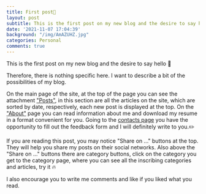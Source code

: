 ```yaml
---
title: First post👋
layout: post
subtitle: This is the first post on my new blog and the desire to say hello
date: '2021-11-07 17:04:39'
background: "/img/AmAZUHZ.jpg"
categories: Personal
comments: true
---
```


This is the first post on my new blog and the desire to say hello 👋

Therefore, there is nothing specific here. I want to describe a bit of the possibilities of my blog.

On the main page of the site, at the top of the page you can see the attachment ["Posts"](https://www.soloviov.fun/posts/), in this section are all the articles on the site, which are sorted by date, respectively, each new post is displayed at the top.
On the ["About"](https://www.soloviov.fun/about/) page you can read information about me and download my resume in a format convenient for you.
Going to the [contacts page](https://www.soloviov.fun/contact/) you have the opportunity to fill out the feedback form and I will definitely write to you.✏️

If you are reading this post, you may notice "Share on ..." buttons at the top. They will help you share my posts on their social networks.
Also above the "Share on ..." buttons there are category buttons, click on the category you get to the category page, where you can see all the inscribing categories and articles, try it 🔥

I also encourage you to write me comments and like if you liked what you read.
